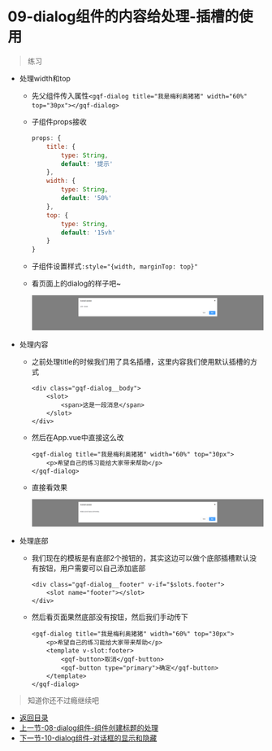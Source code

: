 # 09-dialog组件的内容给处理-插槽的使用

> 练习

* 处理width和top

    * 先父组件传入属性`<gqf-dialog title="我是梅利奥猪猪" width="60%" top="30px"></gqf-dialog>`
    * 子组件props接收
        ```js
        props: {
            title: {
                type: String,
                default: '提示'
            },
            width: {
                type: String,
                default: '50%'
            },
            top: {
                type: String,
                default: '15vh'
            }
        }        
        ```
    * 子组件设置样式`:style="{width, marginTop: top}"`    
    * 看页面上的dialog的样子吧~

        ![](./images/top和width属性.jpg)


* 处理内容

    * 之前处理title的时候我们用了具名插槽，这里内容我们使用默认插槽的方式
        ```
        <div class="gqf-dialog__body">
            <slot>
                <span>这是一段消息</span>
            </slot>
        </div>        
        ```
    * 然后在App.vue中直接这么改
        ```
        <gqf-dialog title="我是梅利奥猪猪" width="60%" top="30px">
            <p>希望自己的练习能给大家带来帮助</p>
        </gqf-dialog>        
        ``` 
    * 直接看效果

        ![](./images/默认插槽.jpg)  


* 处理底部

    * 我们现在的模板是有底部2个按钮的，其实这边可以做个底部插槽默认没有按钮，用户需要可以自己添加底部  
        ```
        <div class="gqf-dialog__footer" v-if="$slots.footer">
            <slot name="footer"></slot>
        </div>        
        ```
    * 然后看页面果然底部没有按钮，然后我们手动传下 
        ```
        <gqf-dialog title="我是梅利奥猪猪" width="60%" top="30px">
            <p>希望自己的练习能给大家带来帮助</p>
            <template v-slot:footer>
                <gqf-button>取消</gqf-button>
                <gqf-button type="primary">确定</gqf-button>
            </template>
        </gqf-dialog>        
        ```              


> 知道你还不过瘾继续吧       

* [返回目录](../../README.md) 
* [上一节-08-dialog组件-组件创建标题的处理](../08-dialog组件-组件创建标题的处理/dialog组件-组件创建标题的处理.md)
* [下一节-10-dialog组件-对话框的显示和隐藏](../10-dialog组件-对话框的显示和隐藏/dialog组件-对话框的显示和隐藏.md)